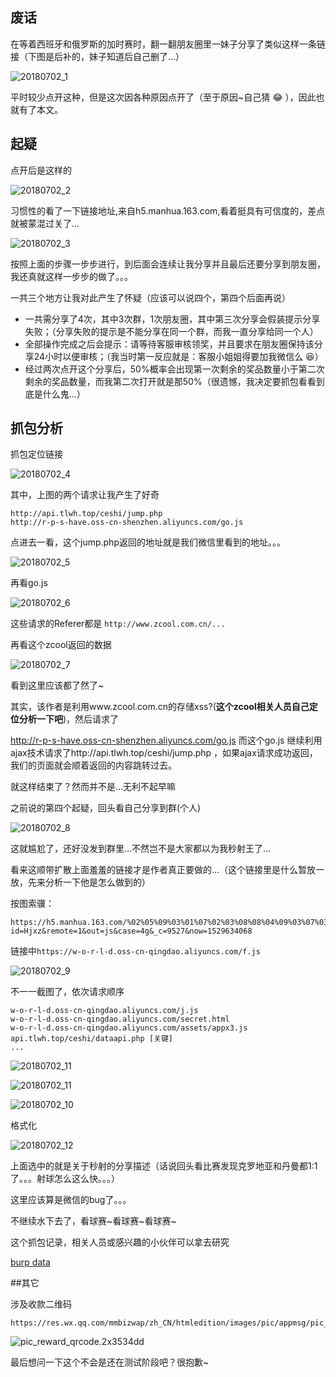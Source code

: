 

## 废话

在等着西班牙和俄罗斯的加时赛时，翻一翻朋友圈里一妹子分享了类似这样一条链接（下图是后补的，妹子知道后自己删了...）

![20180702_1](./images/20180702_1.jpg)

平时较少点开这种，但是这次因各种原因点开了（至于原因~自己猜 :joy: ），因此也就有了本文。



## 起疑

点开后是这样的

![20180702_2](./images/20180702_2.png)

习惯性的看了一下链接地址,来自h5.manhua.163.com,看着挺具有可信度的，差点就被蒙混过关了...

![20180702_3](./images/20180702_3.jpg)

按照上面的步骤一步步进行，到后面会连续让我分享并且最后还要分享到朋友圈，我还真就这样一步步的做了。。。

一共三个地方让我对此产生了怀疑（应该可以说四个，第四个后面再说）

- 一共需分享了4次，其中3次群，1次朋友圈，其中第三次分享会假装提示分享失败；（分享失败的提示是不能分享在同一个群，而我一直分享给同一个人）
- 全部操作完成之后会提示：请等待客服审核领奖，并且要求在朋友圈保持该分享24小时以便审核；（我当时第一反应就是：客服小姐姐得要加我微信么  :laughing:）
- 经过两次点开这个分享后，50%概率会出现第一次剩余的奖品数量小于第二次剩余的奖品数量，而我第二次打开就是那50%（很遗憾，我决定要抓包看看到底是什么鬼...）



## 抓包分析

抓包定位链接

![20180702_4](./images/20180702_4.png)

其中，上图的两个请求让我产生了好奇

```
http://api.tlwh.top/ceshi/jump.php
http://r-p-s-have.oss-cn-shenzhen.aliyuncs.com/go.js
```

点进去一看，这个jump.php返回的地址就是我们微信里看到的地址。。。

![20180702_5](./images/20180702_5.png)

再看go.js

![20180702_6](./images/20180702_6.png)

这些请求的Referer都是 `http://www.zcool.com.cn/...`

再看这个zcool返回的数据

![20180702_7](./images/20180702_7.png)

看到这里应该都了然了~

其实，该作者是利用www.zcool.com.cn的存储xss?(**这个zcool相关人员自己定位分析一下吧**)，然后请求了

http://r-p-s-have.oss-cn-shenzhen.aliyuncs.com/go.js 而这个go.js 继续利用ajax技术请求了http://api.tlwh.top/ceshi/jump.php ，如果ajax请求成功返回，我们的页面就会顺着返回的内容跳转过去。

就这样结束了？然而并不是...无利不起早嘛

之前说的第四个起疑，回头看自己分享到群(个人)

![20180702_8](.\images\20180702_8.jpg)

这就尴尬了，还好没发到群里...不然岂不是大家都以为我秒射王了...

看来这顺带扩散上面羞羞的链接才是作者真正要做的...（这个链接里是什么暂放一放，先来分析一下他是怎么做到的）

按图索骥：

```
https://h5.manhua.163.com/%02%05%09%03%01%07%02%03%08%08%04%09%03%07%03%07%04%08source%14%16%11%14%19%16%16%11%13%13%15%15%11%14%18%13%15%11/5304164994120004248?id=Hjxz&remote=1&out=js&case=4g&_c=9527&now=1529634068
```

链接中`https://w-o-r-l-d.oss-cn-qingdao.aliyuncs.com/f.js`

![20180702_9](.\images\20180702_9.png)

不一一截图了，依次请求顺序

```
w-o-r-l-d.oss-cn-qingdao.aliyuncs.com/j.js
w-o-r-l-d.oss-cn-qingdao.aliyuncs.com/secret.html
w-o-r-l-d.oss-cn-qingdao.aliyuncs.com/assets/appx3.js
api.tlwh.top/ceshi/dataapi.php [关键]
...
```

![20180702_11](./images/20180702_11.png)

![20180702_11](./images/20180702_13.png)



![20180702_10](./images/20180702_10.png)

格式化

![20180702_12](./images/20180702_12.png)

上面选中的就是关于秒射的分享描述（话说回头看比赛发现克罗地亚和丹曼都1:1了。。。射球怎么这么快。。。）

这里应该算是微信的bug了。。。

不继续水下去了，看球赛~看球赛~看球赛~

这个抓包记录，相关人员或感兴趣的小伙伴可以拿去研究

[burp data](https://github.com/fish0il/misc/blob/master/%E7%AE%80%E5%8D%95%E5%88%86%E6%9E%90%E5%88%A9%E7%94%A8%E4%BA%BA%E6%80%A7+XSS%E5%9C%A8%E5%BE%AE%E4%BF%A1%E6%9C%8B%E5%8F%8B%E5%9C%88%E4%BC%A0%E6%92%AD%E7%9A%84%E6%81%B6%E6%84%8F%E9%93%BE%E6%8E%A5/%E4%B8%96%E7%95%8C%E6%9D%AF%E7%AD%94%E9%A2%98%E8%B5%A2%E5%8F%96%E6%B5%81%E9%87%8F%E7%BA%A2%E5%8C%852.burp.data?raw=true)



##其它

涉及收款二维码

```
https://res.wx.qq.com/mmbizwap/zh_CN/htmledition/images/pic/appmsg/pic_reward_qrcode.2x3534dd.png
```

![pic_reward_qrcode.2x3534dd](./images/pic_reward_qrcode.2x3534dd.png)



最后想问一下这个不会是还在测试阶段吧？很抱歉~
